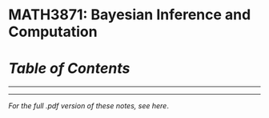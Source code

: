 # MATH3871: Bayesian Inference and Computation
# _Table of Contents_
---
---
_For the full .pdf version of these notes, see here_.
